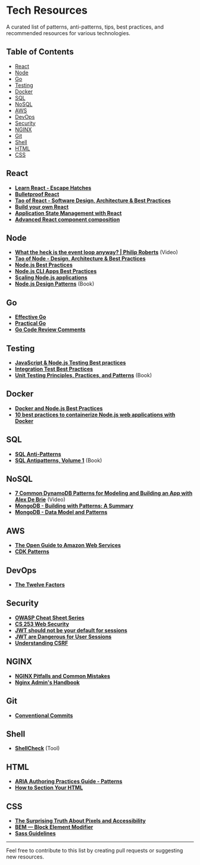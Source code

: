 # Tech Resources

A curated list of patterns, anti-patterns, tips, best practices, and recommended resources for various technologies.

## Table of Contents

- [React](#react)
- [Node](#node)
- [Go](#go)
- [Testing](#testing)
- [Docker](#docker)
- [SQL](#sql)
- [NoSQL](#nosql)
- [AWS](#aws)
- [DevOps](#devops)
- [Security](#security)
- [NGINX](#nginx)
- [Git](#git)
- [Shell](#shell)
- [HTML](#html)
- [CSS](#css)

## React

- **[Learn React - Escape Hatches](https://react.dev/learn/escape-hatches)**
- **[Bulletproof React](https://github.com/alan2207/bulletproof-react)**
- **[Tao of React - Software Design, Architecture & Best Practices](https://alexkondov.com/tao-of-react)**
- **[Build your own React](https://pomb.us/build-your-own-react)**
- **[Application State Management with React](https://kentcdodds.com/blog/application-state-management-with-react)**
- **[Advanced React component composition](https://frontendmastery.com/posts/advanced-react-component-composition-guide)**

## Node

- **[What the heck is the event loop anyway? | Philip Roberts](https://www.youtube.com/watch?v=8aGhZQkoFbQ)** (Video)
- **[Tao of Node - Design, Architecture & Best Practices](https://alexkondov.com/tao-of-node)**
- **[Node.js Best Practices](https://github.com/goldbergyoni/nodebestpractices)**
- **[Node.js CLI Apps Best Practices](https://github.com/lirantal/nodejs-cli-apps-best-practices)**
- **[Scaling Node.js applications](https://punits.dev/jargon-free-intros/scaling-nodejs-applications)**
- **[Node.js Design Patterns](https://www.nodejsdesignpatterns.com)** (Book)

## Go

- **[Effective Go](https://go.dev/doc/effective_go)**
- **[Practical Go](https://dave.cheney.net/practical-go)**
- **[Go Code Review Comments](https://github.com/golang/go/wiki/CodeReviewComments#go-code-review-comments)**

## Testing

- **[JavaScript & Node.js Testing Best practices](https://github.com/goldbergyoni/javascript-testing-best-practices)**
- **[Integration Test Best Practices](https://github.com/testjavascript/nodejs-integration-tests-best-practices)**
- **[Unit Testing Principles, Practices, and Patterns](https://www.manning.com/books/unit-testing)** (Book)

## Docker

- **[Docker and Node.js Best Practices](https://github.com/nodejs/docker-node/blob/main/docs/BestPractices.md)**
- **[10 best practices to containerize Node.js web applications with Docker](https://snyk.io/blog/10-best-practices-to-containerize-nodejs-web-applications-with-docker)**

## SQL

- **[SQL Anti-Patterns](https://github.com/boralp/sql-anti-patterns)**
- **[SQL Antipatterns, Volume 1](https://pragprog.com/titles/bksap1/sql-antipatterns-volume-1)** (Book)

## NoSQL

- **[7 Common DynamoDB Patterns for Modeling and Building an App with Alex De Brie](https://www.youtube.com/watch?v=Q6-qWdsa8a4)** (Video)
- **[MongoDB - Building with Patterns: A Summary](https://www.mongodb.com/blog/post/building-with-patterns-a-summary)**
- **[MongoDB - Data Model and Patterns](https://www.mongodb.com/docs/manual/core/data-modeling-introduction)**

## AWS

- **[The Open Guide to Amazon Web Services](https://github.com/open-guides/og-aws)**
- **[CDK Patterns](https://cdkpatterns.com)**

## DevOps

- **[The Twelve Factors](https://12factor.net)**

## Security

- **[OWASP Cheat Sheet Series](https://cheatsheetseries.owasp.org/index.html)**
- **[CS 253 Web Security](https://www.youtube.com/playlist?list=PL1y1iaEtjSYiiSGVlL1cHsXN_kvJOOhu-)**
- **[JWT should not be your default for sessions](https://evertpot.com/jwt-is-a-bad-default)**
- **[JWT are Dangerous for User Sessions](https://redis.com/blog/json-web-tokens-jwt-are-dangerous-for-user-sessions)**
- **[Understanding CSRF](https://github.com/pillarjs/understanding-csrf)**

## NGINX

- **[NGINX Pitfalls and Common Mistakes](https://www.nginx.com/resources/wiki/start/topics/tutorials/config_pitfalls)**
- **[Nginx Admin's Handbook](https://github.com/trimstray/nginx-admins-handbook)**

## Git

- **[Conventional Commits](https://www.conventionalcommits.org)**

## Shell

- **[ShellCheck](https://github.com/koalaman/shellcheck)** (Tool)

## HTML

- **[ARIA Authoring Practices Guide - Patterns](https://www.w3.org/WAI/ARIA/apg/patterns)**
- **[How to Section Your HTML](https://css-tricks.com/how-to-section-your-html)**

## CSS

- **[The Surprising Truth About Pixels and Accessibility](https://www.joshwcomeau.com/css/surprising-truth-about-pixels-and-accessibility/)**
- **[BEM — Block Element Modifier](https://getbem.com)**
- **[Sass Guidelines](https://sass-guidelin.es)**

---

Feel free to contribute to this list by creating pull requests or suggesting new resources.
